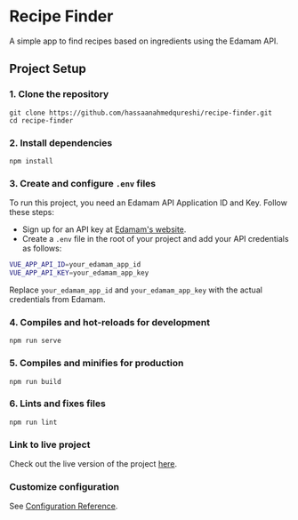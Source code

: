
# Recipe Finder

A simple app to find recipes based on ingredients using the Edamam API.

## Project Setup

### 1. Clone the repository
```
git clone https://github.com/hassaanahmedqureshi/recipe-finder.git
cd recipe-finder
```

### 2. Install dependencies
```
npm install
```

### 3. Create and configure `.env` files

To run this project, you need an Edamam API Application ID and Key. Follow these steps:

- Sign up for an API key at [Edamam's website](https://developer.edamam.com/).
- Create a `.env` file in the root of your project and add your API credentials as follows:

```bash
VUE_APP_API_ID=your_edamam_app_id
VUE_APP_API_KEY=your_edamam_app_key
```

Replace `your_edamam_app_id` and `your_edamam_app_key` with the actual credentials from Edamam.

### 4. Compiles and hot-reloads for development
```
npm run serve
```

### 5. Compiles and minifies for production
```
npm run build
```

### 6. Lints and fixes files
```
npm run lint
```

### Link to live project

Check out the live version of the project [here](https://hassaanahmedqureshi.github.io/recipe-finder/).

### Customize configuration
See [Configuration Reference](https://cli.vuejs.org/config/).
